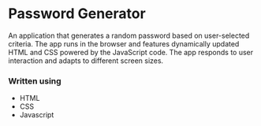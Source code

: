 # Password Generator

An application that generates a random password based on user-selected criteria. The app runs in the browser and features dynamically updated HTML and CSS powered by the JavaScript code. The app responds to user interaction and adapts to different screen sizes.

### Written using
* HTML
* CSS
* Javascript
